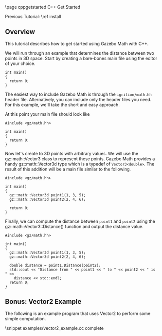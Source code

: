 \page cppgetstarted C++ Get Started

Previous Tutorial: \ref install 

## Overview

This tutorial describes how to get started using Gazebo Math with C++.

We will run through an example that determines the distance between two
points in 3D space. Start by creating a bare-bones main file using the
editor of your choice.

```{.cpp}
int main()
{
  return 0;
}
```

The easiest way to include Gazebo Math is through the `ignition/math.hh`
header file. Alternatively, you can include only the header files you need.
For this example, we'll take the short and easy approach. 

At this point your main file should look like

```{.cpp}
#include <gz/math.hh>

int main()
{
  return 0;
}
```

Now let's create to 3D points with arbitrary values. We will use the
gz::math::Vector3 class to represent these points. Gazebo Math provides a handy
gz::math::Vector3d type which is a typedef of `Vector3<double>`. The result of this
addition will be a main file similar to the following.

```{.cpp}
#include <gz/math.hh>

int main()
{
  gz::math::Vector3d point1(1, 3, 5);
  gz::math::Vector3d point2(2, 4, 6);

  return 0;
}
```

Finally, we can compute the distance between `point1` and `point2` using the
gz::math::Vector3::Distance() function and output the distance value.

```{.cpp}
#include <gz/math.hh>

int main()
{
  gz::math::Vector3d point1(1, 3, 5);
  gz::math::Vector3d point2(2, 4, 6);

  double distance = point1.Distance(point2);
  std::cout << "Distance from " << point1 << " to " << point2 << " is " <<
    distance << std::endl;
  return 0;
}
```

## Bonus: Vector2 Example

The following is an example program that uses Vector2 to perform some simple
computation. 

\snippet examples/vector2_example.cc complete
